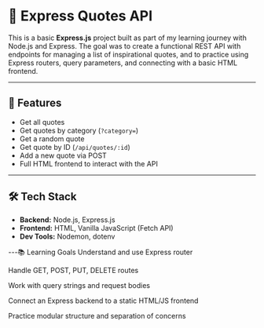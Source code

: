 # 📝 Express Quotes API

This is a basic **Express.js** project built as part of my learning journey with Node.js and Express. The goal was to create a functional REST API with endpoints for managing a list of inspirational quotes, and to practice using Express routers, query parameters, and connecting with a basic HTML frontend.

---

## 🚀 Features

- Get all quotes
- Get quotes by category (`?category=`)
- Get a random quote
- Get quote by ID (`/api/quotes/:id`)
- Add a new quote via POST
- Full HTML frontend to interact with the API

---

## 🛠 Tech Stack

- **Backend:** Node.js, Express.js
- **Frontend:** HTML, Vanilla JavaScript (Fetch API)
- **Dev Tools:** Nodemon, dotenv

---📚 Learning Goals
Understand and use Express router

Handle GET, POST, PUT, DELETE routes

Work with query strings and request bodies

Connect an Express backend to a static HTML/JS frontend

Practice modular structure and separation of concerns
